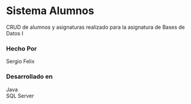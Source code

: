 # Sistema Alumnos

CRUD de alumnos y asignaturas realizado para la asignatura de Bases de Datos I

<h3>Hecho Por</h3>
Sergio Felix<br>

<h3>Desarrollado en</h3>
Java<br>
SQL Server<br>
